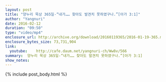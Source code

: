 ```yaml
---
layout: post
title: "양누리 묵상 365일-“내가…… 찾아도 발견치 못하였구나.”[아가 3:1]"
author: "Yangnuri"
date: 2016-02-12
duration: "09:50"
type: "video/mp4"
enclosure_url: http://archive.org/download/20160119365/2016-01-19-365.mp4
enclosure_bytes_size: 73,731,904       
link:
  youtube:    http://cafe.daum.net/yangnuri-ch/Ww8v/566
summary:  양누리 묵상 365일-“내가…… 찾아도 발견치 못하였구나.”[아가 3:1]
show_notes:
---
```

{% include post_body.html %}
